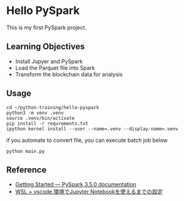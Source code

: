 # Hello PySpark

This is my first PySpark project.

## Learning Objectives

* Install Jupyer and PySpark
* Load the Parquet file into Spark
* Transform the blockchain data for analysis

## Usage

```
cd ~/python-training/hello-pyspark
python3 -m venv .venv
source .venv/bin/activate
pip install -r requrements.txt
ipython kernel install --user --name=.venv --display-name=.venv
```

if you automate to convert file, you can execute batch job below

```shell:
python main.py
```

## Reference
* [Getting Started — PySpark 3.5.0 documentation](https://spark.apache.org/docs/latest/api/python/getting_started/install.html#using-pypi)
* [WSL + vscode 環境でJupyter Notebookを使えるまでの設定](https://qiita.com/gen4pen/items/1252282faa2db22386be)